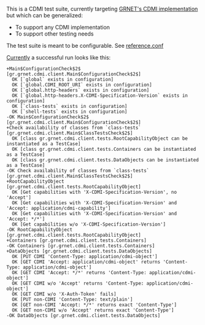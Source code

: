 This is a CDMI test suite, currently targeting [GRNET's CDMI implementation](https://github.com/grnet/pithos-j) but which can be generalized:

* To support any CDMI implementation
* To support other testing needs

The test suite is meant to be configurable. See [reference.conf](https://github.com/grnet/cdmi-testsuite/blob/master/src/main/resources/reference.conf)

[Currently](https://github.com/grnet/cdmi-testsuite/commit/e31137b127581d5e763976b03bf12eaaf5658a21) a successful run looks like this:

```
+Main$ConfigurationCheck$2$ [gr.grnet.cdmi.client.Main$ConfigurationCheck$2$]
  OK [`global` exists in configuration]
  OK [`global.CDMI_ROOT_URI` exists in configuration]
  OK [`global.http-headers` exists in configuration]
  OK [`global.http-headers.X-CDMI-Specification-Version` exists in configuration]
  OK [`class-tests` exists in configuration]
  OK [`shell-tests` exists in configuration]
-OK Main$ConfigurationCheck$2$ [gr.grnet.cdmi.client.Main$ConfigurationCheck$2$]
+Check availability of classes from `class-tests` [gr.grnet.cdmi.client.Main$ClassTestsCheck$2$]
  OK [class gr.grnet.cdmi.client.tests.RootCapabilityObject can be instantiated as a TestCase]
  OK [class gr.grnet.cdmi.client.tests.Containers can be instantiated as a TestCase]
  OK [class gr.grnet.cdmi.client.tests.DataObjects can be instantiated as a TestCase]
-OK Check availability of classes from `class-tests` [gr.grnet.cdmi.client.Main$ClassTestsCheck$2$]
+RootCapabilityObject [gr.grnet.cdmi.client.tests.RootCapabilityObject]
  OK [Get capabilities with 'X-CDMI-Specification-Version', no 'Accept']
  OK [Get capabilities with 'X-CDMI-Specification-Version' and 'Accept: application/cdmi-capability']
  OK [Get capabilities with 'X-CDMI-Specification-Version' and 'Accept: */*']
  OK [Get capabilities w/o 'X-CDMI-Specification-Version']
-OK RootCapabilityObject [gr.grnet.cdmi.client.tests.RootCapabilityObject]
+Containers [gr.grnet.cdmi.client.tests.Containers]
-OK Containers [gr.grnet.cdmi.client.tests.Containers]
+DataObjects [gr.grnet.cdmi.client.tests.DataObjects]
  OK [PUT CDMI 'Content-Type: application/cdmi-object']
  OK [GET CDMI 'Accept: application/cdmi-object' returns 'Content-Type: application/cdmi-object']
  OK [GET CDMI 'Accept: */*' returns 'Content-Type: application/cdmi-object']
  OK [GET CDMI w/o 'Accept' returns 'Content-Type: application/cdmi-object']
  OK [GET CDMI w/o 'X-Auth-Token' fails]
  OK [PUT non-CDMI 'Content-Type: text/plain']
  OK [GET non-CDMI 'Accept: */*' returns exact 'Content-Type']
  OK [GET non-CDMI w/o 'Accept' returns exact 'Content-Type']
-OK DataObjects [gr.grnet.cdmi.client.tests.DataObjects]
```
